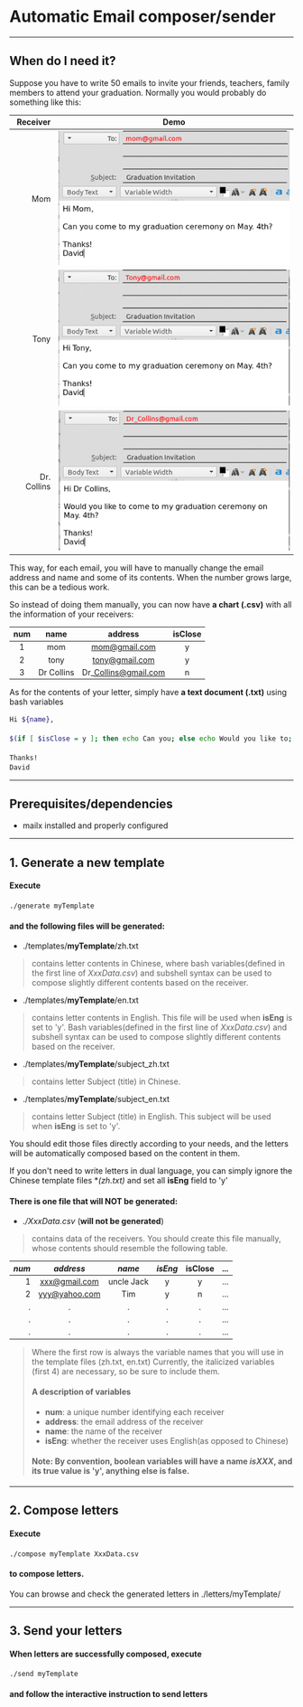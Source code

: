 # Automatic Email composer/sender
---
## When do I need it?
Suppose you have to write 50 emails to invite your friends, teachers, family members to attend your graduation. Normally you would probably do something like this:


Receiver|Demo
---:|:---:
Mom|![email to mom](./img/email_mom.png)
Tony|![email to tony](./img/email_tony.png)
Dr. Collins|![email to collins](./img/email_collins.png)


This way, for each email, you will have to manually change the email address and name and some of its contents. When the number grows large, this can be a tedious work.


So instead of doing them manually, you can now have **a chart (.csv)** with all the information of your receivers:


num|name|address|isClose
:---:|:---:|:---:|:---:
1|mom|mom@gmail.com|y
2|tony|tony@gmail.com|y
3|Dr Collins|Dr\_Collins@gmail.com|n


As for the contents of your letter, simply have **a text document (.txt)** using bash variables
```bash
Hi ${name},

$(if [ $isClose = y ]; then echo Can you; else echo Would you like to; fi) come to my graduation ceremony on May. 4th?

Thanks!
David
```


---
## Prerequisites/dependencies
* mailx installed and properly configured

--- 
## 1\. Generate a new template
#### Execute 
```
./generate myTemplate
```
#### and the following files will be generated:
*	./templates/**myTemplate**/zh.txt
> contains letter contents in Chinese, where bash variables(defined in the first line of _XxxData.csv_) and subshell syntax can be used to compose slightly different contents based on the receiver.
*	./templates/**myTemplate**/en.txt
> contains letter contents in English. This file will be used when **isEng** is set to 'y'. Bash variables(defined in the first line of _XxxData.csv_) and subshell syntax can be used to compose slightly different contents based on the receiver.
*	./templates/**myTemplate**/subject\_zh.txt
> contains letter Subject (title) in Chinese.
*	./templates/**myTemplate**/subject\_en.txt
> contains letter Subject (title) in English. This subject will be used when **isEng** is set to 'y'.

You should edit those files directly according to your needs, and the letters will be automatically composed based on the content in them.

If you don't need to write letters in dual language, you can simply ignore the Chinese template files **(*zh.txt)** and set all **isEng** field to 'y'


#### There is one file that will NOT be generated:

* _./XxxData.csv_ (**will not be generated**)
> contains data of the receivers. You should create this file manually, whose contents should resemble the following table.

*num*|*address*|*name*|*isEng*|isClose|...
---:|:---:|:---:|:---:|:---:|---
1|xxx@gmail.com|uncle Jack|y|y|...
2|yyy@yahoo.com|Tim|y|n|...
.|.|.|.|.|...
.|.|.|.|.|...
.|.|.|.|.|...
> Where the first row is always the variable names that you will use in the template files (zh.txt, en.txt)
> Currently, the italicized variables (first 4) are necessary, so be sure to include them.
> #### A description of variables
> * **num**: a unique number identifying each receiver
> * **address**: the email address of the receiver
> * **name**: the name of the receiver
> * **isEng**: whether the receiver uses English(as opposed to Chinese)
> #### **Note**: By convention, boolean variables will have a name _isXXX_, and its true value is 'y', anything else is false.

---
## 2\. Compose letters
#### Execute
```
./compose myTemplate XxxData.csv
```
#### to compose letters.
You can browse and check the generated letters in ./letters/myTemplate/

---
## 3\. Send your letters
#### When letters are successfully composed, execute
```
./send myTemplate
```
#### and follow the interactive instruction to send letters
